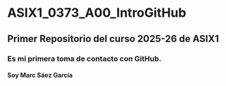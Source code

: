 # ASIX1_0373_A00_IntroGitHub
## Primer Repositorio del curso 2025-26 de ASIX1
### Es mi primera toma de contacto con GitHub.
#### Soy Marc Sáez García